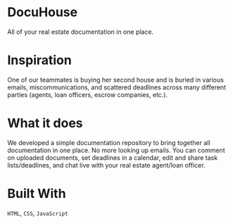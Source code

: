 # DocuHouse
All of your real estate documentation in one place.

# Inspiration
One of our teammates is buying her second house and is buried in various emails, miscommunications, and scattered deadlines across many different parties (agents, loan officers, escrow companies, etc.).

# What it does
We developed a simple documentation repository to bring together all documentation in one place. No more looking up emails. You can comment on uploaded documents, set deadlines in a calendar, edit and share task lists/deadlines, and chat live with your real estate agent/loan officer.

# Built With
`HTML`, `CSS`, `JavaScript`
